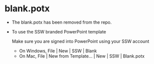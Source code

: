 # blank.potx

- The blank.potx has been removed from the repo.
- To use the SSW branded PowerPoint template

    Make sure you are signed into PowerPoint using your SSW account
    - On Windows, File | New | SSW | Blank
    - On Mac, File | New from Template... | New | SSW | Blank.potx
